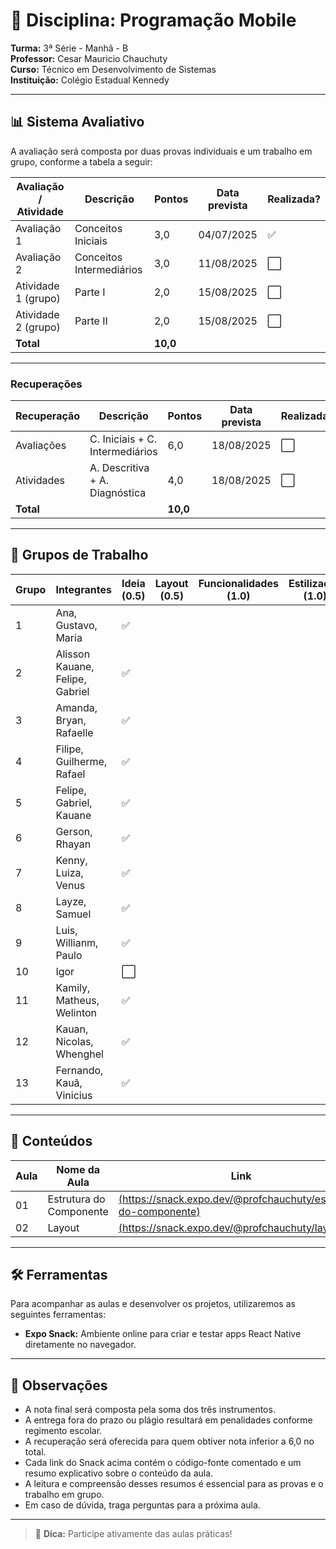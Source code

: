 # 📘 Disciplina: Programação Mobile

**Turma:** 3ª Série - Manhã - B  
**Professor:** Cesar Mauricio Chauchuty  
**Curso:** Técnico em Desenvolvimento de Sistemas  
**Instituição:** Colégio Estadual Kennedy

---

## 📊 Sistema Avaliativo

A avaliação será composta por duas provas individuais e um trabalho em grupo, conforme a tabela a seguir:

| Avaliação / Atividade     | Descrição               | Pontos | Data prevista | Realizada? |
|---------------------------|-------------------------|--------|----------------|-------------|
| Avaliação 1               | Conceitos Iniciais      | 3,0    | 04/07/2025     | ✅          |
| Avaliação 2               | Conceitos Intermediários| 3,0    | 11/08/2025     | ⬜          |
| Atividade 1 (grupo)       | Parte I                 | 2,0    | 15/08/2025     | ⬜          |
| Atividade 2 (grupo)       | Parte II                | 2,0    | 15/08/2025     | ⬜          |
| **Total**                 |                         | **10,0** |              |             |

---

### Recuperações

| Recuperação               | Descrição                       | Pontos   | Data prevista | Realizada? |
|---------------------------|---------------------------------|----------|----------------|-------------|
| Avaliações                | C. Iniciais + C. Intermediários | 6,0      | 18/08/2025     | ⬜         |
| Atividades                | A. Descritiva + A. Diagnóstica  | 4,0      | 18/08/2025     | ⬜         |
| **Total**                 |                                 | **10,0** |                |             |

---

## 👥 Grupos de Trabalho

| Grupo | Integrantes                          | Ideia (0.5)   | Layout (0.5) | Funcionalidades (1.0) | Estilização (1.0) | Apresentação (1.0) |
|-------|--------------------------------------|---------------|--------------|------------------------|-------------------|---------------------|
| 1     | Ana, Gustavo, Maria                  | ✅           |              |                        |                   |                     |
| 2     | Alisson Kauane, Felipe, Gabriel      | ✅           |              |                        |                   |                     |
| 3     | Amanda, Bryan, Rafaelle              | ✅           |              |                        |                   |                     |
| 4     | Filipe, Guilherme, Rafael            | ✅           |              |                        |                   |                     |
| 5     | Felipe, Gabriel, Kauane              | ✅           |              |                        |                   |                     |
| 6     | Gerson, Rhayan                       | ✅           |              |                        |                   |                     |
| 7     | Kenny, Luiza, Venus                  | ✅           |              |                        |                   |                     |
| 8     | Layze, Samuel                        | ✅           |              |                        |                   |                     |
| 9     | Luis, Willianm, Paulo                | ✅           |              |                        |                   |                     |
| 10    | Igor                                 | ⬜           |              |                        |                   |                     |
| 11    | Kamily, Matheus, Welinton            | ✅           |              |                        |                   |                     |
| 12    | Kauan, Nicolas, Whenghel             | ✅           |              |                        |                   |                     |
| 13    | Fernando, Kauã, Vinicius             | ✅           |              |                        |                   |                     |



---

## 🧪 Conteúdos

| Aula | Nome da Aula                              | Link                               |
|------|-------------------------------------------|------------------------------------------------|
| 01   | Estrutura do Componente                   | [(https://snack.expo.dev/@profchauchuty/estrutura-do-componente)](https://snack.expo.dev/@profchauchuty/estrutura-do-componente) |
| 02   | Layout                                    | [(https://snack.expo.dev/@profchauchuty/layout)](https://snack.expo.dev/@profchauchuty/layout) |

---

## 🛠️ Ferramentas

Para acompanhar as aulas e desenvolver os projetos, utilizaremos as seguintes ferramentas:

- **Expo Snack:** Ambiente online para criar e testar apps React Native diretamente no navegador.

---

## 📌 Observações

- A nota final será composta pela soma dos três instrumentos.
- A entrega fora do prazo ou plágio resultará em penalidades conforme regimento escolar.
- A recuperação será oferecida para quem obtiver nota inferior a 6,0 no total.
- Cada link do Snack acima contém o código-fonte comentado e um resumo explicativo sobre o conteúdo da aula.
- A leitura e compreensão desses resumos é essencial para as provas e o trabalho em grupo.
- Em caso de dúvida, traga perguntas para a próxima aula.

---

> 📱 **Dica:** Participe ativamente das aulas práticas!
